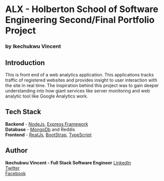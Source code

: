 # ALX - Holberton School of Software Engineering Second/Final Portfolio Project
### by Ikechukwu Vincent

## Introduction 
This is front end of a web analytics application. This applications tracks traffic of registered websites and provides insight to user interaction with the site in real time. The inspiration behind this project was to gain deeper understanding into how giant services like server monitoring and web analytic tool like Google Analytics work. 


## Tech Stack 
**Backend** - [NodeJs](https://nodejs.org/en/about), [Express Framework](https://expressjs.com/en/starter/installing.html)  
**Database** -  [MongoDb](https://www.mongodb.com/) and Reddis  
**Frontend** - [ReatJs](https://create-react-app.dev/), [BootStrap](https://react-bootstrap.netlify.app/),  [TypeScript](https://www.typescriptlang.org/)  


## Author 
**Ikechukwu Vincent - Full Stack Software Engineer** 
[LinkedIn](https://www.linkedin.com/in/ikechukwu-vincent-002934176/)  
[Twitter](https://twitter.com/TheV_Exe)  
[Facebook](https://web.facebook.com/ikechukwu.unegbu.14/)  